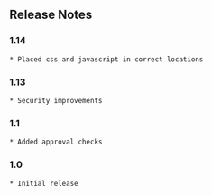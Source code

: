 ## Release Notes
### 1.14
    * Placed css and javascript in correct locations
### 1.13
    * Security improvements
### 1.1
    * Added approval checks
### 1.0
    * Initial release
